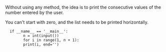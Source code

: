 Without using any method, the idea is to print the consecutive values of the number entered by the user.

You can't start with zero, and the list needs to be printed horizontally.

      if __name__ == '__main__':
            n = int(input())
            for i in range(1, n + 1):
            print(i, end='')
